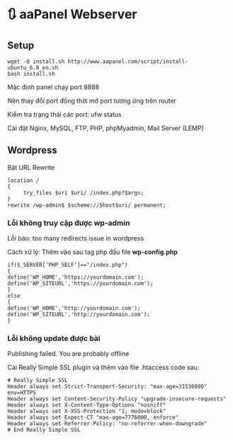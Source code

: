 # 🔃 aaPanel Webserver

## Setup

```
wget -O install.sh http://www.aapanel.com/script/install-ubuntu_6.0_en.sh
bash install.sh
```

Mặc định panel chạy port 8888

Nên thay đổi port đồng thời mở port tương ứng trên router

Kiểm tra trạng thái các port: ufw status

Cài đặt Nginx, MySQL, FTP, PHP, phpMyadmin, Mail Server (LEMP)

## Wordpress

Bật URL Rewrite

```
location /
{
	 try_files $uri $uri/ /index.php?$args;
}
rewrite /wp-admin$ $scheme://$host$uri/ permanent;
```

### Lỗi không truy cập được wp-admin

Lỗi báo: too many redirects issue in wordpress

Cách xử lý: Thêm vào sau tag php đầu file **wp-config.php**&#x20;

```
if($_SERVER['PHP_SELF']=="/index.php")
{
define('WP_HOME','https://yourdomain.com');
define('WP_SITEURL','https://yourdomain.com');
}
else
{
define('WP_HOME','http://yourdomain.com');
define('WP_SITEURL','http://yourdomain.com');
}
```

### Lỗi không update được bài

Publishing failed. You are probably offline

Cài Really Simple SSL plugin và thêm vào file .htaccess code sau:

```
# Really Simple SSL
Header always set Strict-Transport-Security: "max-age=31536000" env=HTTPS
Header always set Content-Security-Policy "upgrade-insecure-requests"
Header always set X-Content-Type-Options "nosniff"
Header always set X-XSS-Protection "1; mode=block"
Header always set Expect-CT "max-age=7776000, enforce"
Header always set Referrer-Policy: "no-referrer-when-downgrade"
# End Really Simple SSL
```
